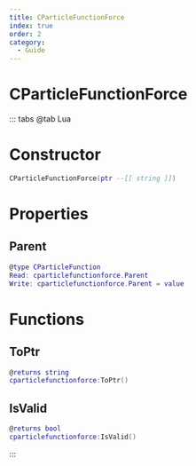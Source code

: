 ```yaml
---
title: CParticleFunctionForce
index: true
order: 2
category:
  - Guide
---
```


# CParticleFunctionForce

::: tabs
@tab Lua
# Constructor
```lua
CParticleFunctionForce(ptr --[[ string ]])
```
# Properties
## Parent 
```lua
@type CParticleFunction
Read: cparticlefunctionforce.Parent
Write: cparticlefunctionforce.Parent = value
```
# Functions
## ToPtr
```lua
@returns string
cparticlefunctionforce:ToPtr()
```
## IsValid
```lua
@returns bool
cparticlefunctionforce:IsValid()
```

:::